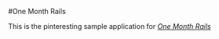 #One Month Rails

This is the pinteresting sample application for [*One Month Rails*](http://onemonthrails.com)